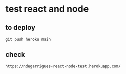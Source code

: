 # test react and node

## to deploy
    git push heroku main

## check
``https://ndegarrigues-react-node-test.herokuapp.com/``
